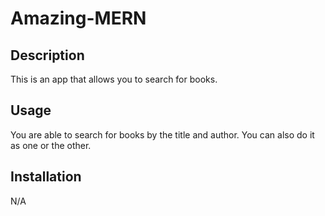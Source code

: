# Amazing-MERN

## Description
This is an app that allows you to search for books.

## Usage
You are able to search for books by the title and author. You can also do it as one or the other. 

## Installation
N/A
